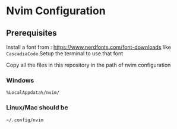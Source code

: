 # Nvim Configuration

## Prerequisites

Install a font from : https://www.nerdfonts.com/font-downloads like `CascadiaCode`
Setup the terminal to use that font

Copy all the files in this repository in the path of nvim configuration 

### Windows

```
%LocalAppdata%/nvim/
```

### Linux/Mac should be 

```
~/.config/nvim
```

